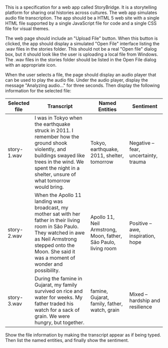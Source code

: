 This is a specification for a web app called StoryBridge. It is a storytelling platform for sharing oral histories across cultures. The web app simulates audio file transcription. The app should be a HTML 5 web site with a single HTML file supported by a single JavaScript file for code and a single CSS file for visual themes.
 
The web page should include an "Upload File" button. When this button is clicked, the app should display a simulated "Open File" interface listing the .wav files in the stories folder. This should not be a real "Open file" dialog box, but it should look like the user is uploading a local file from Windows. The .wav files in the stories folder should be listed in the Open File dialog with an appropriate icon.
 
When the user selects a file, the page should display an audio player that can be used to play the audio file. Under the audio player, display the message "Analyzing audio..." for three seconds. Then display the following information for the selected file:
 
| Selected file | Transcript | Named Entities | Sentiment |
| -- | -- | -- | -- |
| story-1.wav | I was in Tokyo when the earthquake struck in 2011. I remember how the ground shook violently, and buildings swayed like trees in the wind. We spent the night in a shelter, unsure of what tomorrow would bring. | Tokyo, earthquake, 2011, shelter, tomorrow | Negative – fear, uncertainty, trauma |
|story-2.wav | When the Apollo 11 landing was broadcast, my mother sat with her father in their living room in São Paulo. They watched in awe as Neil Armstrong stepped onto the Moon. She said it was a moment of wonder and possibility. | Apollo 11, Neil Armstrong, Moon, father, São Paulo, living room | Positive – awe, inspiration, hope |
|story-3.wav | During the famine in Gujarat, my family survived on rice and water for weeks. My father traded his watch for a sack of grain. We were hungry, but together. | famine, Gujarat, family, father, watch, grain | Mixed – hardship and resilience |
 
Show the file information by making the transcript appear as if being typed. Then list the named entities, and finally show the sentiment.